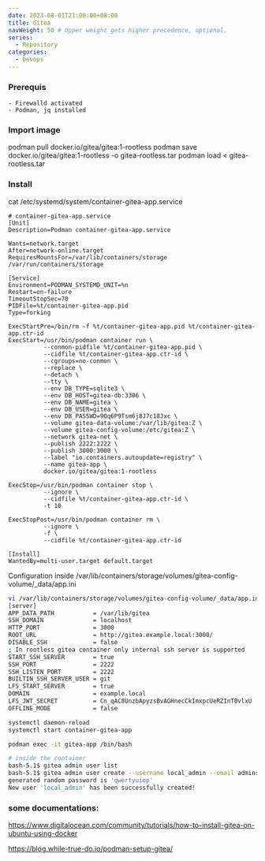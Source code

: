 ```yaml
---
date: 2023-08-01T21:00:00+08:00
title: Gitea
navWeight: 50 # Upper weight gets higher precedence, optional.
series:
  - Repository
categories:
  - Devops
---
```



### Prerequis 

	- Firewalld activated
	- Podman, jq installed


### Import image

podman pull docker.io/gitea/gitea:1-rootless
podman save docker.io/gitea/gitea:1-rootless -o gitea-rootless.tar
podman load < gitea-rootless.tar


### Install

cat /etc/systemd/system/container-gitea-app.service

```init
# container-gitea-app.service
[Unit]
Description=Podman container-gitea-app.service

Wants=network.target
After=network-online.target
RequiresMountsFor=/var/lib/containers/storage /var/run/containers/storage

[Service]
Environment=PODMAN_SYSTEMD_UNIT=%n
Restart=on-failure
TimeoutStopSec=70
PIDFile=%t/container-gitea-app.pid
Type=forking

ExecStartPre=/bin/rm -f %t/container-gitea-app.pid %t/container-gitea-app.ctr-id
ExecStart=/usr/bin/podman container run \
          --conmon-pidfile %t/container-gitea-app.pid \
          --cidfile %t/container-gitea-app.ctr-id \
          --cgroups=no-conmon \
          --replace \
          --detach \
          --tty \
          --env DB_TYPE=sqlite3 \
          --env DB_HOST=gitea-db:3306 \
          --env DB_NAME=gitea \
          --env DB_USER=gitea \
          --env DB_PASSWD=9Oq6P9Tsm6j8J7c18Jxc \
          --volume gitea-data-volume:/var/lib/gitea:Z \
          --volume gitea-config-volume:/etc/gitea:Z \
          --network gitea-net \
          --publish 2222:2222 \
          --publish 3000:3000 \
          --label "io.containers.autoupdate=registry" \
          --name gitea-app \
          docker.io/gitea/gitea:1-rootless

ExecStop=/usr/bin/podman container stop \
          --ignore \
          --cidfile %t/container-gitea-app.ctr-id \
          -t 10

ExecStopPost=/usr/bin/podman container rm \
          --ignore \
          -f \
          --cidfile %t/container-gitea-app.ctr-id

[Install]
WantedBy=multi-user.target default.target
```

Configuration inside /var/lib/containers/storage/volumes/gitea-config-volume/_data/app.ini
```bash
vi /var/lib/containers/storage/volumes/gitea-config-volume/_data/app.ini
[server]
APP_DATA_PATH           = /var/lib/gitea
SSH_DOMAIN              = localhost
HTTP_PORT               = 3000
ROOT_URL                = http://gitea.example.local:3000/
DISABLE_SSH             = false
; In rootless gitea container only internal ssh server is supported
START_SSH_SERVER        = true
SSH_PORT                = 2222
SSH_LISTEN_PORT         = 2222
BUILTIN_SSH_SERVER_USER = git
LFS_START_SERVER        = true
DOMAIN                  = example.local
LFS_JWT_SECRET          = Cn_qAC8UnzbApyzsBvAGHnecCkImxpcUeRZInT0vlxU
OFFLINE_MODE            = false
```

```bash
systemctl daemon-reload 
systemctl start container-gitea-app
```

```bash 
podman exec -it gitea-app /bin/bash

# inside the container
bash-5.1$ gitea admin user list
bash-5.1$ gitea admin user create --username local_admin --email admins@email.earth --admin --random-password
generated random password is 'qwertyuiop'
New user 'local_admin' has been successfully created!
```


### some documentations:

https://www.digitalocean.com/community/tutorials/how-to-install-gitea-on-ubuntu-using-docker

https://blog.while-true-do.io/podman-setup-gitea/